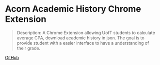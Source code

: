# Acorn Academic History Chrome Extension

> Description: A Chrome Extension allowing UofT students to calculate average GPA, download academic history in json. The goal is to provide student with a easier interface to have a understanding of their grade.

[GitHub](https://github.com/HuakunShen/Acorn-Academic-History-Chrome-Extension)
